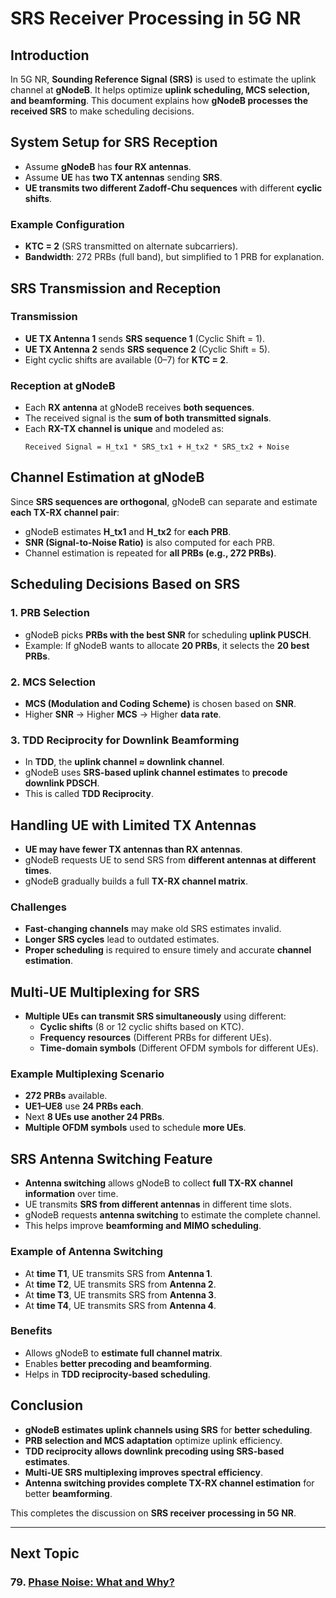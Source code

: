 # SRS Receiver Processing in 5G NR

## Introduction
In 5G NR, **Sounding Reference Signal (SRS)** is used to estimate the uplink channel at **gNodeB**. It helps optimize **uplink scheduling, MCS selection, and beamforming**. This document explains how **gNodeB processes the received SRS** to make scheduling decisions.

## System Setup for SRS Reception
- Assume **gNodeB** has **four RX antennas**.
- Assume **UE** has **two TX antennas** sending **SRS**.
- **UE transmits two different Zadoff-Chu sequences** with different **cyclic shifts**.

### Example Configuration
- **KTC = 2** (SRS transmitted on alternate subcarriers).
- **Bandwidth**: 272 PRBs (full band), but simplified to 1 PRB for explanation.

## SRS Transmission and Reception
### Transmission
- **UE TX Antenna 1** sends **SRS sequence 1** (Cyclic Shift = 1).
- **UE TX Antenna 2** sends **SRS sequence 2** (Cyclic Shift = 5).
- Eight cyclic shifts are available (0–7) for **KTC = 2**.

### Reception at gNodeB
- Each **RX antenna** at gNodeB receives **both sequences**.
- The received signal is the **sum of both transmitted signals**.
- Each **RX-TX channel is unique** and modeled as:
  ```
  Received Signal = H_tx1 * SRS_tx1 + H_tx2 * SRS_tx2 + Noise
  ```

## Channel Estimation at gNodeB
Since **SRS sequences are orthogonal**, gNodeB can separate and estimate **each TX-RX channel pair**:
- gNodeB estimates **H_tx1** and **H_tx2** for **each PRB**.
- **SNR (Signal-to-Noise Ratio)** is also computed for each PRB.
- Channel estimation is repeated for **all PRBs (e.g., 272 PRBs)**.

## Scheduling Decisions Based on SRS
### 1. PRB Selection
- gNodeB picks **PRBs with the best SNR** for scheduling **uplink PUSCH**.
- Example: If gNodeB wants to allocate **20 PRBs**, it selects the **20 best PRBs**.

### 2. MCS Selection
- **MCS (Modulation and Coding Scheme)** is chosen based on **SNR**.
- Higher **SNR** → Higher **MCS** → Higher **data rate**.

### 3. TDD Reciprocity for Downlink Beamforming
- In **TDD**, the **uplink channel ≈ downlink channel**.
- gNodeB uses **SRS-based uplink channel estimates** to **precode downlink PDSCH**.
- This is called **TDD Reciprocity**.

## Handling UE with Limited TX Antennas
- **UE may have fewer TX antennas than RX antennas**.
- gNodeB requests UE to send SRS from **different antennas at different times**.
- gNodeB gradually builds a full **TX-RX channel matrix**.

### Challenges
- **Fast-changing channels** may make old SRS estimates invalid.
- **Longer SRS cycles** lead to outdated estimates.
- **Proper scheduling** is required to ensure timely and accurate **channel estimation**.

## Multi-UE Multiplexing for SRS
- **Multiple UEs can transmit SRS simultaneously** using different:
  - **Cyclic shifts** (8 or 12 cyclic shifts based on KTC).
  - **Frequency resources** (Different PRBs for different UEs).
  - **Time-domain symbols** (Different OFDM symbols for different UEs).

### Example Multiplexing Scenario
- **272 PRBs** available.
- **UE1–UE8** use **24 PRBs each**.
- Next **8 UEs use another 24 PRBs**.
- **Multiple OFDM symbols** used to schedule **more UEs**.

## SRS Antenna Switching Feature
- **Antenna switching** allows gNodeB to collect **full TX-RX channel information** over time.
- UE transmits **SRS from different antennas** in different time slots.
- gNodeB requests **antenna switching** to estimate the complete channel.
- This helps improve **beamforming and MIMO scheduling**.

### Example of Antenna Switching
- At **time T1**, UE transmits SRS from **Antenna 1**.
- At **time T2**, UE transmits SRS from **Antenna 2**.
- At **time T3**, UE transmits SRS from **Antenna 3**.
- At **time T4**, UE transmits SRS from **Antenna 4**.

### Benefits
- Allows gNodeB to **estimate full channel matrix**.
- Enables **better precoding and beamforming**.
- Helps in **TDD reciprocity-based scheduling**.

## Conclusion
- **gNodeB estimates uplink channels using SRS** for **better scheduling**.
- **PRB selection and MCS adaptation** optimize uplink efficiency.
- **TDD reciprocity allows downlink precoding using SRS-based estimates**.
- **Multi-UE SRS multiplexing improves spectral efficiency**.
- **Antenna switching provides complete TX-RX channel estimation** for better **beamforming**.

This completes the discussion on **SRS receiver processing in 5G NR**.


---
## Next Topic
### 79. [Phase Noise: What and Why?](PTRS/Phase_Noise_What_and_Why.md)
